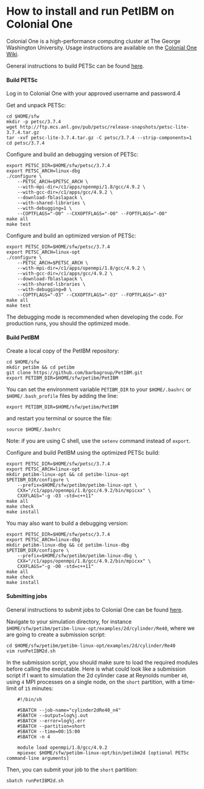 # How to install and run PetIBM on Colonial One

Colonial One is a high-performance computing cluster at The George Washington University. Usage instructions are available on the [Colonial One Wiki](https://colonialone.gwu.edu/).

General instructions to build PETSc can be found [here](http://www.mcs.anl.gov/petsc/documentation/installation.html).


#### Build PETSc

Log in to Colonial One with your approved username and password.4

Get and unpack PETSc:

    cd $HOME/sfw
    mkdir -p petsc/3.7.4
    wget http://ftp.mcs.anl.gov/pub/petsc/release-snapshots/petsc-lite-3.7.4.tar.gz
    tar -xvf petsc-lite-3.7.4.tar.gz -C petsc/3.7.4 --strip-components=1
    cd petsc/3.7.4

Configure and build an debugging version of PETSc:

    export PETSC_DIR=$HOME/sfw/petsc/3.7.4
    export PETSC_ARCH=linux-dbg
    ./configure \
        --PETSC_ARCH=$PETSC_ARCH \
        --with-mpi-dir=/c1/apps/openmpi/1.8/gcc/4.9.2 \
        --with-gcc-dir=/c1/apps/gcc/4.9.2 \
        --download-fblaslapack \
        --with-shared-libraries \
        --with-debugging=1 \
        --COPTFLAGS="-O0" --CXXOPTFLAGS="-O0" --FOPTFLAGS="-O0"
    make all
    make test

Configure and build an optimized version of PETSc:

    export PETSC_DIR=$HOME/sfw/petsc/3.7.4
    export PETSC_ARCH=linux-opt
    ./configure \
        --PETSC_ARCH=$PETSC_ARCH \
        --with-mpi-dir=/c1/apps/openmpi/1.8/gcc/4.9.2 \
        --with-gcc-dir=/c1/apps/gcc/4.9.2 \
        --download-fblaslapack \
        --with-shared-libraries \
        --with-debugging=0 \
        --COPTFLAGS="-O3" --CXXOPTFLAGS="-O3" --FOPTFLAGS="-O3"
    make all
    make test

The debugging mode is recommended when developing the code. For production runs, you should the optimized mode.


#### Build PetIBM

Create a local copy of the PetIBM repository:

    cd $HOME/sfw
    mkdir petibm && cd petibm
    git clone https://github.com/barbagroup/PetIBM.git
    export PETIBM_DIR=$HOME/sfw/petibm/PetIBM

You can set the environment variable `PETIBM_DIR` to your `$HOME/.bashrc` or `$HOME/.bash_profile` files by adding the line:

    export PETIBM_DIR=$HOME/sfw/petibm/PetIBM

and restart you terminal or  source the file:

    source $HOME/.bashrc

Note: if you are using C shell, use the `setenv` command instead of `export`.


Configure and build PetIBM using the optimized PETSc build:

    export PETSC_DIR=$HOME/sfw/petsc/3.7.4
    export PETSC_ARCH=linux-opt
    mkdir petibm-linux-opt && cd petibm-linux-opt
    $PETIBM_DIR/configure \
        --prefix=$HOME/sfw/petibm/petibm-linux-opt \
        CXX="/c1/apps/openmpi/1.8/gcc/4.9.2/bin/mpicxx" \
        CXXFLAGS="-g -O3 -std=c++11"
    make all
    make check
    make install

You may also want to build a debugging version:

    export PETSC_DIR=$HOME/sfw/petsc/3.7.4
    export PETSC_ARCH=linux-dbg
    mkdir petibm-linux-dbg && cd petibm-linux-dbg
    $PETIBM_DIR/configure \
        --prefix=$HOME/sfw/petibm/petibm-linux-dbg \
        CXX="/c1/apps/openmpi/1.8/gcc/4.9.2/bin/mpicxx" \
        CXXFLAGS="-g -O0 -std=c++11"
    make all
    make check
    make install


#### Submitting jobs

General instructions to submit jobs to Colonial One can be found [here](https://colonialone.gwu.edu/#Submitting_jobs_on_the_cluster).

Navigate to your simulation directory, for instance `$HOME/sfw/petibm/petibm-linux-opt/examples/2d/cylinder/Re40`, where we are going to create a submission script:

    cd $HOME/sfw/petibm/petibm-linux-opt/examples/2d/cylinder/Re40
    vim runPetIBM2d.sh

In the submission script, you should make sure to load the required modules before calling the executable. Here is what could look like a submission script if I want to simulation the 2d cylinder case at Reynolds number `40`, using `4` MPI processes on a single node, on the `short` partition, with a time-limit of `15` minutes:

```
    #!/bin/sh

    #SBATCH --job-name="cylinder2dRe40_n4"
    #SBATCH --output=log%j.out
    #SBATCH --error=log%j.err
    #SBATCH --partition=short
    #SBATCH --time=00:15:00
    #SBATCH -n 4

    module load openmpi/1.8/gcc/4.9.2
    mpiexec $HOME/sfw/petibm-linux-opt/bin/petibm2d [optional PETSc command-line arguments]
```

Then, you can submit your job to the `short` partition:

    sbatch runPetIBM2d.sh
